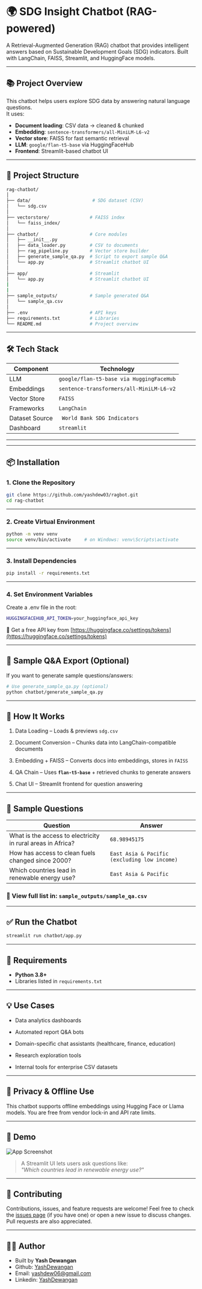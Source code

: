 # 🌍 SDG Insight Chatbot (RAG-powered)

A Retrieval-Augmented Generation (RAG) chatbot that provides intelligent answers based on Sustainable Development Goals (SDG) indicators. Built with LangChain, FAISS, Streamlit, and HuggingFace models.


---

## 📚 Project Overview

This chatbot helps users explore SDG data by answering natural language questions.  
It uses:

- **Document loading**: CSV data → cleaned & chunked
- **Embedding**: `sentence-transformers/all-MiniLM-L6-v2` 
- **Vector store**: FAISS for fast semantic retrieval
- **LLM**: `google/flan-t5-base` via HuggingFaceHub 
- **Frontend**: Streamlit-based chatbot UI

---

## 📁 Project Structure

```bash
rag-chatbot/
│
├── data/                       # SDG dataset (CSV)
│   └── sdg.csv
│
├── vectorstore/               # FAISS index
│   └── faiss_index/
│
├── chatbot/                   # Core modules
│   ├── __init__.py
│   ├── data_loader.py         # CSV to documents
│   ├── rag_pipeline.py        # Vector store builder
│   ├── generate_sample_qa.py  # Script to export sample Q&A
│   └── app.py                 # Streamlit chatbot UI
│
├── app/                       # Streamlit
│   └── app.py                 # Streamlit chatbot UI
|
|
├── sample_outputs/            # Sample generated Q&A
│   └── sample_qa.csv
│
├── .env                       # API keys
├── requirements.txt           # Libraries
└── README.md                  # Project overview

```

---

## 🛠️ Tech Stack


| Component         | Technology                                |
| ----------------- | ------------------------                  |
| LLM               | `google/flan-t5-base via HuggingFaceHub`  |
| Embeddings        | `sentence-transformers/all-MiniLM-L6-v2`  |
| Vector Store      | `FAISS`                                   |
| Frameworks        | `LangChain`                               |
| Dataset Source    | `	World Bank SDG Indicators`              |
| Dashboard         | `streamlit`                               |

---

---
## 📦 Installation

### 1. Clone the Repository
```bash
git clone https://github.com/yashdew03/ragbot.git
cd rag-chatbot

```

---
### 2. Create Virtual Environment
```bash
python -m venv venv
source venv/bin/activate     # on Windows: venv\Scripts\activate
```

---
### 3. Install Dependencies
```bash
pip install -r requirements.txt
```
---
### 4. Set Environment Variables
Create a .env file in the root:
```bash
HUGGINGFACEHUB_API_TOKEN=your_huggingface_api_key
```
🔑 Get a free API key from [https://huggingface.co/settings/tokens](https://huggingface.co/settings/tokens)

---
## 🧪 Sample Q&A Export (Optional)
If you want to generate sample questions/answers:
```bash
# Use generate_sample_qa.py (optional)
python chatbot/generate_sample_qa.py
```

---
## 🧠 How It Works

1. Data Loading – Loads & previews `sdg.csv`

2. Document Conversion – Chunks data into LangChain-compatible documents

3. Embedding + FAISS – Converts docs into embeddings, stores in `FAISS`

4. QA Chain – Uses **`flan-t5-base`** + retrieved chunks to generate answers

5. Chat UI – Streamlit frontend for question answering

---


## 💬 Sample Questions

| Question                                                    | Answer    |
| ----------------------------------------------------------- | --------- |
| What is the access to electricity in rural areas in Africa? | `68.98945175`                               |
| How has access to clean fuels changed since 2000?           | `East Asia & Pacific (excluding low income)`|
| Which countries lead in renewable energy use?               | `East Asia & Pacific`                       |


### 📂 View full list in: `sample_outputs/sample_qa.csv`
---

## ✅ Run the Chatbot

```bash
streamlit run chatbot/app.py
```

---
## 📩 Requirements

- **Python 3.8+**
- Libraries listed in `requirements.txt`

---

## 💡 Use Cases

- Data analytics dashboards

- Automated report Q&A bots

- Domain-specific chat assistants (healthcare, finance, education)

- Research exploration tools

- Internal tools for enterprise CSV datasets

---

## 🔐 Privacy & Offline Use
This chatbot supports offline embeddings using Hugging Face or Llama models. You are free from vendor lock-in and API rate limits.



---
## 🚀 Demo

![App Screenshot](https://github.com/yashdew03/ragbot/sample_outputs/screenshot.png)
> A Streamlit UI lets users ask questions like:  
> _"Which countries lead in renewable energy use?"_
---

## 🤝 Contributing
Contributions, issues, and feature requests are welcome! Feel free to check the [issues page](https://github.com/yashdew3/ragbot/issues) (if you have one) or open a new issue to discuss changes. Pull requests are also appreciated.

---

## 🧑‍💻 Author

- Built by **Yash Dewangan**
- Github: [YashDewangan](https://github.com/yashdew3)
- Email: [yashdew06@gmail.com](yashdew06@gmail.com)
- Linkedin: [YashDewangan](https://www.linkedin.com/in/yash-dewangan/)